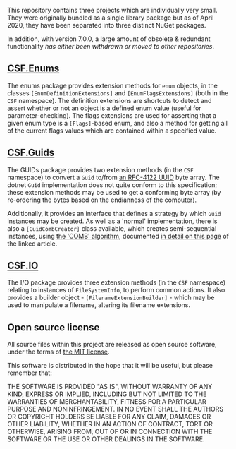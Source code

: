 This repository contains three projects which are individually very small.  They were originally bundled as a single
library package but as of April 2020, they have been separated into three distinct NuGet packages.

In addition, with version 7.0.0, a large amount of obsolete & redundant functionality *has either been withdrawn or moved to other repositories*.

## [CSF.Enums]
The enums package provides extension methods for `enum` objects, in the classes `[EnumDefinitionExtensions]` and
`[EnumFlagsExtensions]` (both in the `CSF` namespace).  The definition extensions are shortcuts to detect and assert
whether or not an object is a defined enum value (useful for parameter-checking). The flags extensions are used for
asserting that a given enum type is a `[Flags]`-based enum, and also a method for getting all of the current flags
values which are contained within a specified value.

[CSF.Enums]: https://www.nuget.org/packages/CSF.Enums/
[EnumDefinitionExtensions]: https://github.com/csf-dev/CSF.Utils/blob/v7.0.0/CSF.Enums/EnumDefinitionExtensions.cs
[EnumFlagsExtensions]: https://github.com/csf-dev/CSF.Utils/blob/v7.0.0/CSF.Enums/EnumFlagsExtensions.cs

## [CSF.Guids]
The GUIDs package provides two extension methods (in the `CSF` namespace) to convert a `Guid` to/from
[an RFC-4122 UUID] byte array.  The dotnet `Guid` implementation does not quite conform to this specification;
these extension methods may be used to get a conforming byte array (by re-ordering the bytes based on the
endianness of the computer).

Additionally, it provides an interface that defines a strategy by which `Guid` instances may be created.  As well
as a 'normal' implementation, there is also a `[GuidCombCreator]` class available, which creates semi-sequential
instances, using [the 'COMB' algorithm], documented [in detail on this page] of the linked article.

[CSF.Guids]: https://www.nuget.org/packages/CSF.Guids/
[an RFC-4122 UUID]: https://tools.ietf.org/html/rfc4122
[the 'COMB' algorithm]: https://www.informit.com/articles/article.aspx?p=25862
[in detail on this page]: https://www.informit.com/articles/article.aspx?p=25862&amp;seqNum=7

## [CSF.IO]
The I/O package provides three extension methods (in the `CSF` namespace) relating to instances of `FileSystemInfo`,
to perform common actions.  It also provides a builder object - `[FilenameExtensionBuilder]` - which may be used to
manipulate a filename, altering its filename extensions.

[CSF.IO]: https://www.nuget.org/packages/CSF.IO/
[FilenameExtensionBuilder]: https://github.com/csf-dev/CSF.Utils/blob/v7.0.0/CSF.IO/FilenameExtensionBuilder.cs

## Open source license
All source files within this project are released as open source software,
under the terms of [the MIT license].

[the MIT license]: http://opensource.org/licenses/MIT

This software is distributed in the hope that it will be useful, but please
remember that:

THE SOFTWARE IS PROVIDED "AS IS", WITHOUT WARRANTY OF ANY KIND, EXPRESS OR
IMPLIED, INCLUDING BUT NOT LIMITED TO THE WARRANTIES OF MERCHANTABILITY,
FITNESS FOR A PARTICULAR PURPOSE AND NONINFRINGEMENT. IN NO EVENT SHALL THE
AUTHORS OR COPYRIGHT HOLDERS BE LIABLE FOR ANY CLAIM, DAMAGES OR OTHER
LIABILITY, WHETHER IN AN ACTION OF CONTRACT, TORT OR OTHERWISE, ARISING FROM,
OUT OF OR IN CONNECTION WITH THE SOFTWARE OR THE USE OR OTHER DEALINGS IN
THE SOFTWARE.
